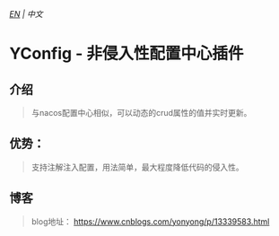 *_[EN](https://github.com/yonyong/YConfig/edit/master/readme.md) | 中文_*

# YConfig - 非侵入性配置中心插件

## 介绍
> 与nacos配置中心相似，可以动态的crud属性的值并实时更新。

## 优势：
> 支持注解注入配置，用法简单，最大程度降低代码的侵入性。

## 博客
> blog地址： https://www.cnblogs.com/yonyong/p/13339583.html
